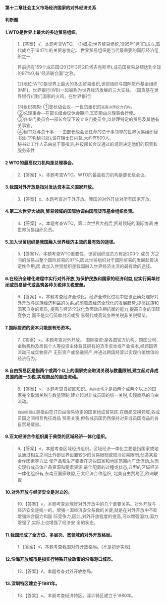 #### 第十二章社会主义市场经济国家的对外经济关系
#### 判断题

#### 1.WTO是世界上最大的多边贸易组织。
>   1.【答案】√。本题考查WTO。
(1)概况:世界贸易组织,1995年1月1日成立,取代成立于1947年的关贸总协定。
世界贸易组织是当代最重要的国际经济组织之一,

>   目前拥有159个成员国(2013年3月2日塔吉克斯坦),成员国贸易总额达到全球的97%0,有“经济联合国”之称。

>   (2)地位:WTO是世界上最大的多边贸易组织,世贸组织与国际货币基金组织(IMF)、世界银行(WB)一起被称为世界经济发展的三大支柱。
    (国货基在世界银行)(我们国家的火鸡，在世界银行)
    
>   (3)组织机构: 
①部长级会议—一世贸组织的`最高决策权力机构`。    
②总理事会—在部长级会议休会期间,其职能由总理事会行使。    
③各专门委员会—部长会议下设立专门委员会,以处理特定的贸易及其他有关事宜。    
④秘书处与总干事——由部长级会议任命的总干事领导的世界贸易组织秘书处(下称秘书处),设在瑞士日内瓦,大约有500人。    
秘书处工作人员由总干事指派,并按部长会议通过的规则决定他们的职责和服务条件    
    
#### 2 WTO的最高权力机构是总理事会。
>   2.【答案】×。本题考查WTO。WTO的最高权力机构是部长级会议。

#### 3.我国对外开放是指对发达资本主义国家开放。
>   3.【答案】x。本题考查对于外开放。我国的对外开放对所有国家开放。

#### 4.第二次世界大战后,贸易领域的国际协调由国际货币基金组织负责。
>   4.【答案】×。本题考查WTO。第二次世界大战后,贸易领域的国际协调
    由世界贸易组织负责。

#### 5.加入世贸组织是我国融入世界经济主流的最有效的途径。
>   5.【答案1√。本题考查WTO重要性。世贸组织成员方有近200个,成员
    方之间的贸易占整个国际贸易的97%,因此世贸组织对于国际贸易的发展起着决定性作用,因
    此加入世贸组织是我国融入世界经济主流的最有效的途径。

#### 6.在经济全球化进程中实行对外开放,为保护民族和国家的经济利益,应实行简单封闭或贸易替代或高筑各种关税非关税壁垒。
>   6.【答案】×。本题考查经济全球化。经济全球化过程中应该正确处理好对
    外开放与民族经济利益的关系,必须顺应经济全球化的发展趋势,提高民族和国家自身的素质,
    提高与经济全球化负面效应相抗衡的能力,提高自身的国际竞争力,而不是实行简单封闭或贸
    易替代或高筑各种关税非关税壁垒。

#### 7.国际投资的资本只能是有形资本。
>   7.【答案】×。本题考查对外开放。
国际投资:是各国官方机构、跨国公司、金融机构及居民个人等投资主体将其拥有的货币资本或产业资本,经跨国界流动形成实物资产
    无形资产或金融资产,并通过跨国经营以实现价值增值的经济行为。

#### 8.自由贸易区是指两个或两个以上的国家完全取消关税与数量限制,建立起对非成员国的统一关税,实现商品的自由流动。
>   8.【答案】×。本题考查自贸区知识。`共同市场`才是指两个或两个以上的国
    家完全取消关税与数量限制,建立起对非成员国的统一关税,实现商品的自由流动。
    
>   `自由贸易区`是指由签订自由贸易协定的国家组成贸易区,在商品交换领域,各成员国之间相互免征商品
    贸易关税,但各成员国仍然保持对非成员国商品的各自贸易壁垒。

#### 9.亚太经济合作组织属于典型的区域经济一体化组织。
>   9.【答案】√。本题考查区域经济组织。区域经济一体化主要是指国家或地
    区通过相互之间比外部世界设置较少的贸易限制或取消贸易限制,创造某些合作因素等方法
    使产品和生产要素在这些国家和地区范围内广泛流动,从而实现各成员体产品资源和要素资源
    最佳配置的过程或状态,典型的区域经济一体化组织有,东南亚国家联盟,亚太经济合作组织,
    北美自由贸易区,欧洲联盟
    
#### 10.对外开放与经济安全是对立的。
>   10.【答案】×。本题考查处理好对外开放中的几个重要关系。对外开放与
    经济安全是统一的。增强一国经济安全系数的关键,就是在对外开放中不断增强综合国力和国
    际竞争力,因此,对外开放程度的提高,可以增强国力,国力增强了,实际上也增强了经济安
    全的状态。

#### 11.我国形成了全方位、多层次、宽领域的对外开放格局。
>   1.【答案】√。本题考查我国对外开放格局。(不是初步实现)    

#### 12.沿海开放城市是指实行特殊开放政策的沿海港口城市。
>   12.【答案】√。本题考查对外开放格局。


#### 13.深圳特区建立于1981年。
>   13.【答案】×。本题考查经济特区。深圳特区建立于1980年。

